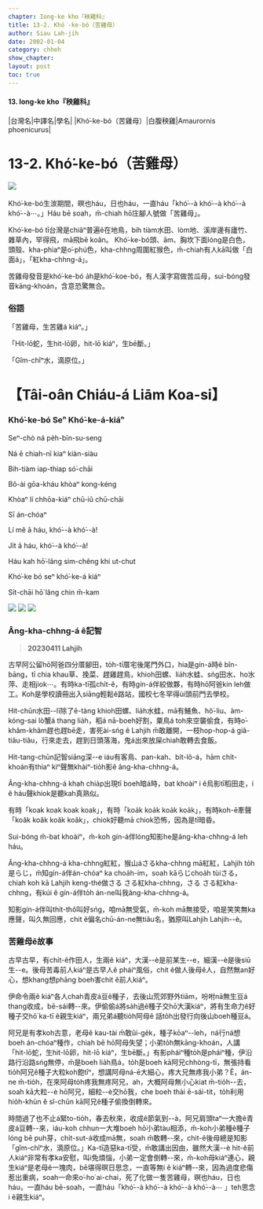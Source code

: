 ```yaml
---
chapter: Iong-ke kho『秧雞科』
title: 13-2. Khó͘-ke-bó（苦雞母）
author: Siau Lah-jih
date: 2002-01-04
category: chheh
show_chapter: 
layout: post
toc: true
---
```


#### 13. Iong-ke kho『秧雞科』

|台灣名|中譯名|學名|
|Khó͘-ke-bó（苦雞母）|白腹秧雞|Amaurornis phoenicurus|


# 13-2. Khó͘-ke-bó（苦雞母）

![](../too5/13/13-2-1.Khó͘-ke-bó.jpg)

Khó͘-ke-bó生湠期間，暝也háu，日也háu，一直háu「khó͘--à khó͘--à khó͘--à khó͘--à⋯。」Háu bē soah，m̄-chiah hō͘庄腳人號做「苦雞母」。

Khó͘-ke-bó tī台灣是chiâⁿ普遍ê在地鳥，bih tiàm水田、lòm地、溪岸邊有廬竹、雜草內，罕得飛，mā飛bē koân。
Khó͘-ke-bó頭、ām、胸坎下面lóng是白色，頭殼、kha-phiaⁿ是o͘-phú色，kha-chhng周圍紅猴色，m̄-chiah有人kā叫做「白面á」，「紅kha-chhng-á」。

苦雞母發音是khó͘-ke-bó a̍h是khó͘-koe-bó，有人漢字寫做苦瓜母，sui-bóng發音kāng-khoán，含意恐驚無合。


### 俗語

「苦雞母，生苦雞á kiáⁿ。」

「Hit-lō蛇，生hit-lō卵，hit-lō kiáⁿ，生bē斷。」

「Gîm-chîⁿ水，滴原位。」


# 【Tâi-oân Chiáu-á Liām Koa-si】

### **Khó͘-ke-bó Seⁿ Khó͘-ke-á-kiáⁿ**

Seⁿ-chò ná pe̍h-bīn-su-seng 

Ná ē chiah-nī kiaⁿ kiàn-siàu

Bih-tiàm iap-thiap só͘-chāi

Bô-ài gōa-kháu khòaⁿ kong-kéng

Khòaⁿ lí chhōa-kiáⁿ chū-iû chū-chāi 

Sī án-chóaⁿ 

Lí mê ā háu, khó͘--à khó͘--à!

Ji̍t ā háu, khó͘--à khó͘--à!

Háu kah hō͘-lâng sim-chêng khí ut-chut

Khó͘-ke bó seⁿ khó͘-ke-á kiáⁿ

Si̍t-chāi hō͘ lâng chin m̄-kam


![](../too5/13/13-2-3.Khó͘-ke-bó.jpg)
![](../too5/13/13-2-2.Khó͘-ke-bó.jpg)
![](../too5/13/13-2-4.Khó͘-ke-bó.jpg)


### Âng-kha-chhng-á ê記智
>**20230411 Lahjih**

古早阿公留hō͘阿爸四分厝腳田，to̍h-tī厝宅後尾門外口，hia是gín-á時ê bîn-bāng，tī chia khau草、挽菜、趕雞趕鳥，khioh田螺、lia̍h水蛙、sńg田水、ho͘水萍、走相jiok⋯。有時ka-tī孤chi̍t-ê，有時gín-á伴絞做夥，有時hō͘阿爸kin leh做工。Koh是學校讀冊出入siāng輕鬆ê路站，國校七冬罕得ùi頭前門去學校。

Hit-chūn水田--lī除了ē-tàng khioh田螺、lia̍h水蛙，mā有鱔魚、hô͘-liu、àm-kóng-sai lò蟹á thang lia̍h，稻á nā-boeh好割，粟鳥á toh來空襲偷食，有時o͘-khâm-khâm趕也趕bē走，害死ài-sńg ê Lahjih m̄敢離開，一枝hop-hop-á giâ-tiâu-tiâu，行來走去，趕到日頭落海，鬼á出來放屎chiah敢轉去食飯。

Hit-tang-chūn記智siāng深--e iáu有客鳥、pan-kah、bi̍t-lô-á，hām chi̍t-khoán有thiaⁿ kìⁿ聲無khàiⁿ-tio̍h影ê âng-kha-chhng-á。

Âng-kha-chhng-á khah chia̍p出現tī boeh暗á時，bat khoàiⁿ i ê烏影tī稻田走，i ê háu聲khiok是聽kah真熟似。

有時「koak koak koak koak」，有時「koa̍k koa̍k koa̍k koa̍k」，有時koh-ē牽聲「koăk koăk koăk koăk」，chiok好聽mā chiok恐怖，因為是tī暗昏。

Sui-bóng m̄-bat khoàiⁿ，m̄-koh gín-á伴lóng知影he是âng-kha-chhng-á leh háu。

Âng-kha-chhng-á kha-chhng紅紅，猴山áさるkha-chhng mā紅紅，Lahjih to̍h是らじ，m̄知gín-á伴án-chóaⁿ ka choa̍h-im，soah kāらじchoa̍h tùiさる，chiah koh kā Lahjih keng-thé做さる さる紅kha-chhng，さる さる紅kha-chhng，有kúi ê gín-á伴to̍h án-ne叫我âng-kha-chhng-á。

知影gín-á伴叫thit-thô叫好sńg，咱mā無受氣，m̄-koh mā無接受，咱是笑笑無ka應聲，叫久無回應，chit ê偏名chū-án-ne無tiâu名，猶原叫Lahjih Lahjih--è。


### 苦雞母ê故事

古早古早，有chi̍t-ê作田人，生兩ê kiáⁿ，大漢--è是前某生--e，細漢--è是後siū生--e。後母苦毒前人kiáⁿ是古早人ê pháiⁿ風俗，chit ê做人後母ê人，自然無an好心，想khang想phāng boeh害chit ê前人kiáⁿ。

伊命令兩ê kiáⁿ各人chah青皮á豆ê種子，去後山荒郊野外tiām，吩咐nā無生豆á thang收成，bē-sái轉--來。伊偷偷á將sa̍h過ê種子交hō͘大漢kiáⁿ，將有生命力ê好種子交hō͘ ka-tī ê親生kiáⁿ，兩兄弟á聽tio̍h阿母ê 話to̍h出發行向後山boeh種豆á。

阿兄是有孝koh古意，老母ê kau-tài m̄敢ûi-ge̍k，種子kōaⁿ--leh，ná行ná想boeh án-chóaⁿ種作，chiah bē hō͘阿母失望；小弟to̍h無kāng-khoán，人講「hit-lō蛇，生hit-lō卵，hit-lō kiáⁿ，生bē斷。」有影pháiⁿ種to̍h是pháiⁿ種，伊沿路行沿路sńg無停，m̄是boeh lia̍h鳥á，to̍h是boeh kā阿兄chhòng-tī，無張持看tio̍h阿兄ê種子大粒koh飽tīⁿ，想講阿母ná-ē大細心，疼大兄無疼我小弟？Ĕ，án-ne m̄-tio̍h，在來阿母to̍h疼我無疼阿兄，ah，大概阿母無小心kiat m̄-tio̍h--去，soah kā大粒--è hō͘阿兄，細粒--è交hō͘我，che boeh thài ē-sái-tit，to̍h利用hio̍h-khùn ê sî-chūn kā阿兄ê種子偷換倒轉來。

時間過了也不止á緊to-tio̍h，春去秋來，收成ê節氣到--à，阿兄肩頭taⁿ一大擔ê青皮á豆轉--來，iáu-koh chhun一大堆boeh hō͘小弟tàu相添，m̄-koh小弟種ê種子lóng bē puh芽，chi̍t-sut-á收成mā無，soah m̄敢轉--來，chit-ê後母總是知影「gîm-chîⁿ水，滴原位。」Ka-tī造惡ka-tī受，m̄敢講出因由，雖然大漢--è hit-ê前人kiáⁿ非常有孝ka安慰，叫i免煩惱，小弟一定會倒轉--來，m̄-koh母kiáⁿ連心，親生kiáⁿ是老母ê一塊肉，bē堪得暝日思念，一直等無i ê kiáⁿ轉--來，因為過度悲傷惹出重病，soah一命來o͘-ho͘ ai-chai，死了化做一隻苦雞母，暝也háu，日也háu，一直háu bē-soah，一直háu「khó͘--à khó͘--à khó͘--à khó͘--à⋯ 」teh思念i ê親生kiáⁿ。


